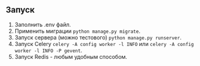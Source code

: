 ## Запуск

1. Заполнить .env файл.
2. Применить миграции `python manage.py migrate`.
3. Запуск сервера (можно тестового) `python manage.py runserver`.
4. Запуск Celery `celery -A config worker -l INFO` или `celery -A config worker -l INFO -P gevent`.
5. Запуск Redis - любым удобным способом.
